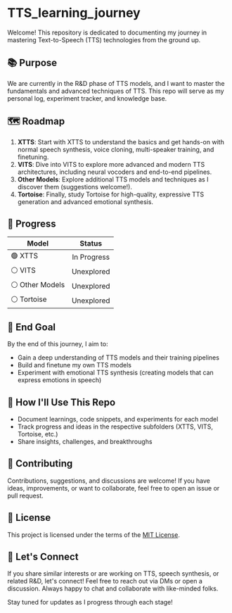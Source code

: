 # TTS_learning_journey

Welcome! This repository is dedicated to documenting my journey in mastering Text-to-Speech (TTS) technologies from the ground up.

## 📚 Purpose
We are currently in the R&D phase of TTS models, and I want to master the fundamentals and advanced techniques of TTS. This repo will serve as my personal log, experiment tracker, and knowledge base.

## 🗺️ Roadmap
1. **XTTS**: Start with XTTS to understand the basics and get hands-on with normal speech synthesis, voice cloning, multi-speaker training, and finetuning.
2. **VITS**: Dive into VITS to explore more advanced and modern TTS architectures, including neural vocoders and end-to-end pipelines.
3. **Other Models**: Explore additional TTS models and techniques as I discover them (suggestions welcome!).
4. **Tortoise**: Finally, study Tortoise for high-quality, expressive TTS generation and advanced emotional synthesis.

## 🚦 Progress
| Model         | Status      |
|-------------- |:----------:|
| 🟢 XTTS       | In Progress |
| ⚪ VITS        | Unexplored  |
| ⚪ Other Models| Unexplored  |
| ⚪ Tortoise    | Unexplored  |

<!-- Update the status as you progress: 🟢 In Progress, 🟡 Reviewing, 🟣 Completed, ⚪ Unexplored -->

## 🎯 End Goal
By the end of this journey, I aim to:
- Gain a deep understanding of TTS models and their training pipelines
- Build and finetune my own TTS models
- Experiment with emotional TTS synthesis (creating models that can express emotions in speech)

## 📝 How I'll Use This Repo
- Document learnings, code snippets, and experiments for each model
- Track progress and ideas in the respective subfolders (XTTS, VITS, Tortoise, etc.)
- Share insights, challenges, and breakthroughs

## 🤝 Contributing
Contributions, suggestions, and discussions are welcome! If you have ideas, improvements, or want to collaborate, feel free to open an issue or pull request.

## 📜 License
This project is licensed under the terms of the [MIT License](LICENSE).

## 💬 Let's Connect
If you share similar interests or are working on TTS, speech synthesis, or related R&D, let's connect! Feel free to reach out via DMs or open a discussion. Always happy to chat and collaborate with like-minded folks.

Stay tuned for updates as I progress through each stage!
